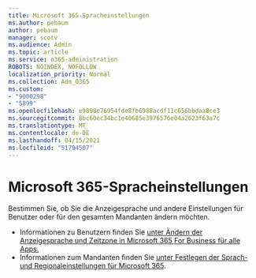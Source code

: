 ```yaml
---
title: Microsoft 365-Spracheinstellungen
ms.author: pebaum
author: pebaum
manager: scotv
ms.audience: Admin
ms.topic: article
ms.service: o365-administration
ROBOTS: NOINDEX, NOFOLLOW
localization_priority: Normal
ms.collection: Adm_O365
ms.custom:
- "9000298"
- "5899"
ms.openlocfilehash: e9898e76954fde8fb6988acdf11c656bbdaa8ce3
ms.sourcegitcommit: 8bc60ec34bc1e40685e3976576e04a2623f63a7c
ms.translationtype: MT
ms.contentlocale: de-DE
ms.lasthandoff: 04/15/2021
ms.locfileid: "51794507"
---
```

# <a name="microsoft-365-language-settings"></a>Microsoft 365-Spracheinstellungen

Bestimmen Sie, ob Sie die Anzeigesprache und andere Einstellungen für Benutzer oder für den gesamten Mandanten ändern möchten.

- Informationen zu Benutzern finden Sie [unter Ändern der Anzeigesprache und Zeitzone in Microsoft 365 For Business für alle Apps.](https://support.microsoft.com/office/6f238bff-5252-441e-b32b-655d5d85d15b)
- Informationen zum Mandanten finden Sie  [unter Festlegen der Sprach- und Regionaleinstellungen für Microsoft 365](https://docs.microsoft.com/office365/troubleshoot/access-management/set-language-and-region).

